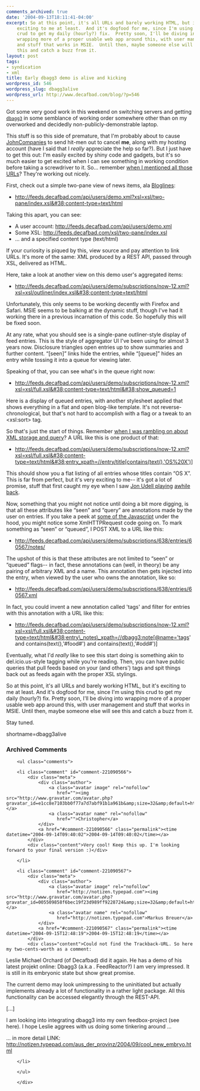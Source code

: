 ```yaml
---
comments_archived: true
date: '2004-09-13T18:11:41-04:00'
excerpt: So at this point, it's all URLs and barely working HTML, but it's
    exciting to me at least.  And it's dogfood for me, since I'm using this
    crud to get my daily (hourly?) fix.  Pretty soon, I'll be diving into
    wrapping more of a proper usable web app around this, with user management
    and stuff that works in MSIE.  Until then, maybe someone else will see
    this and catch a buzz from it.
layout: post
tags:
- syndication
- xml
title: Early dbagg3 demo is alive and kicking
wordpress_id: 546
wordpress_slug: dbagg3alive
wordpress_url: http://www.decafbad.com/blog/?p=546
---
```

Got some very good work in this weekend on switching servers and getting [`dbagg3`][dbagg3] in some semblance of working order somewhere other than on my overworked and decidedly non-publicly-demonstrable laptop.

This stuff is so this side of premature, that I'm probably about to cause [JohnCompanies][johncompanies] to send hit-men out to cancel **me**, along with my hosting account (have I said that I *really* appreciate the help so far?).  But I just have to get this out: I'm easily excited by shiny code and gadgets, but it's so much easier to get excited when I can see something in working condition before taking a screwdriver to it.  So... remember [when I mentioned all those URLs][dbagg3urls]?  They're working out nicely.

First, check out a simple two-pane view of news items, ala [Bloglines][bloglines]:

* <a href="http://feeds.decafbad.com/api/users/demo.xml?xsl=xsl/two-pane/index.xsl&#38;content-type=text/html" target="new">http://feeds.decafbad.com/api/users/demo.xml?xsl=xsl/two-pane/index.xsl&#38;content-type=text/html</a>

Taking this apart, you can see:

* A user account: <http://feeds.decafbad.com/api/users/demo.xml>
* Some XSL: <http://feeds.decafbad.com/xsl/two-pane/index.xsl>
* ... and a specified content type (text/html)

If your curiosity is piqued by this, view source and pay attention to link URLs.  It's more of the same:  XML produced by a REST API, passed through XSL, delivered as HTML.

Here, take a look at another view on this demo user's aggregated items:

* <a href="http://feeds.decafbad.com/api/users/demo/subscriptions/now-12.xml?xsl=xsl/outliner/index.xsl&#38;content-type=text/html" target="new">http://feeds.decafbad.com/api/users/demo/subscriptions/now-12.xml?xsl=xsl/outliner/index.xsl&#38;content-type=text/html</a>

Unfortunately, this only seems to be working decently with Firefox and Safari.  MSIE seems to be balking at the dynamic stuff, though I've had it working there in a previous incarnation of this code.  So hopefully this will be fixed soon.

At any rate, what you should see is a single-pane outliner-style display of feed entries.  This is the style of aggregator UI I've been using for almost 3 years now.  Disclosure triangles open entries up to show summaries and further content.  &#8220;[seen]&#8221; links hide the entries, while &#8220;[queue]&#8221; hides an entry while tossing it into a queue for viewing later.

Speaking of that, you can see what's in the queue right now:

* <a href="http://feeds.decafbad.com/api/users/demo/subscriptions/now-12.xml?xsl=xsl/full.xsl&#38;content-type=text/html&#38;show_queued=1" target="new">http://feeds.decafbad.com/api/users/demo/subscriptions/now-12.xml?xsl=xsl/full.xsl&#38;content-type=text/html&#38;show_queued=1</a>

Here is a display of queued entries, with another stylesheet applied that shows everything in a flat and open blog-like template.  It's not reverse-chronological, but that's not hard to accomplish with a flag or a tweak to an &lt;xsl:sort&gt; tag.  

So that's just the start of things.  Remember [when I was rambling on about XML storage and query][dbagg3storage]?  A URL like this is one product of that:

* <a href="http://feeds.decafbad.com/api/users/demo/subscriptions/now-12.xml?xsl=xsl/full.xsl&#38;content-type=text/html&#38;entry_xpath=//entry/title[contains(text(),'OS%20X')]" target="new">http://feeds.decafbad.com/api/users/demo/subscriptions/now-12.xml?xsl=xsl/full.xsl&#38;content-type=text/html&#38;entry_xpath=//entry/title[contains(text(),'OS%20X')]</a>

This should show you a flat listing of all entries whose titles contain &#8220;OS X&#8221;.  This is far from perfect, but it's very exciting to me-- it's got a lot of promise, stuff that first caught my eye when I saw [Jon Udell playing][xpathquery] [awhile back][xpathquery2].

Now, something that you might not notice until doing a bit more digging, is that all these attributes like &#8220;seen&#8221; and &#8220;query&#8221; are annotations made by the user on entries.  If you take a peek at [some of the Javascript][js] under the hood, you might notice some XmlHTTPRequest code going on.  To mark something as &#8220;seen&#8221; or &#8220;queued&#8221;, I POST XML to a URL like this:

* http://feeds.decafbad.com/api/users/demo/subscriptions/638/entries/60567/notes/

The upshot of this is that these attributes are not limited to &#8220;seen&#8221; or &#8220;queued&#8221; flags-- in fact, these annotations can (well, in theory) be any pairing of arbitrary XML and a name.  This annotation then gets injected into the entry, when viewed by the user who owns the annotation, like so:

* http://feeds.decafbad.com/api/users/demo/subscriptions/638/entries/60567.xml

In fact, you could invent a new annotation called 'tags' and filter for entries with this annotation with a URL like this:

* http://feeds.decafbad.com/api/users/demo/subscriptions/now-12.xml?xsl=xsl/full.xsl&#38;content-type=text/html&#38;entry\_notes\_xpath=//dbagg3:note[@name='tags' and contains(text(),'#food#') and contains(text(),'#odd#')]

Eventually, what I'd *really* like to see this start doing is something akin to del.icio.us-style tagging while you're reading.  Then, you can have public queries that pull feeds based on your (and others') tags and spit things back out as feeds again with the proper XSL stylings.

So at this point, it's all URLs and barely working HTML, but it's exciting to me at least.  And it's dogfood for me, since I'm using this crud to get my daily (hourly?) fix.  Pretty soon, I'll be diving into wrapping more of a proper usable web app around this, with user management and stuff that works in MSIE.  Until then, maybe someone else will see this and catch a buzz from it.

Stay tuned.

[js]: http://feeds.decafbad.com/js/agg.js
[xpathquery2]: http://webservices.xml.com/pub/a/ws/2003/06/10/xpathsearch.html?page=1
[xpathquery]: http://webservices.xml.com/pub/a/ws/2003/04/15/semanticblog.html
[johncompanies]: http://www.johncompanies.com
[dbagg3storage]: http://www.decafbad.com/blog/2004/08/23/slicing_and_dicing_to_make_atom_soup_in_dbagg3
[dbagg3urls]: http://www.decafbad.com/blog/2004/08/30/dbagg3_makingprogress
[dbagg3]: http://www.decafbad.com/cvs/dbagg3/
[bloglines]: http://www.bloglines.com/
<!--more-->
shortname=dbagg3alive

<div id="comments" class="comments archived-comments">
            <h3>Archived Comments</h3>
            
        <ul class="comments">
            
        <li class="comment" id="comment-221090566">
            <div class="meta">
                <div class="author">
                    <a class="avatar image" rel="nofollow" 
                       href=""><img src="http://www.gravatar.com/avatar.php?gravatar_id=e1cc8e7103bb0f77a7d7abf91b1a961b&amp;size=32&amp;default=http://mediacdn.disqus.com/1320279820/images/noavatar32.png"/></a>
                    <a class="avatar name" rel="nofollow" 
                       href="">Christopher</a>
                </div>
                <a href="#comment-221090566" class="permalink"><time datetime="2004-09-14T09:40:02">2004-09-14T09:40:02</time></a>
            </div>
            <div class="content">Very cool! Keep this up. I'm looking forward to your final version :)</div>
            
        </li>
    
        <li class="comment" id="comment-221090567">
            <div class="meta">
                <div class="author">
                    <a class="avatar image" rel="nofollow" 
                       href="http://notizen.typepad.com"><img src="http://www.gravatar.com/avatar.php?gravatar_id=005509858f6bec19f23d989ff9228724&amp;size=32&amp;default=http://mediacdn.disqus.com/1320279820/images/noavatar32.png"/></a>
                    <a class="avatar name" rel="nofollow" 
                       href="http://notizen.typepad.com">Markus Breuer</a>
                </div>
                <a href="#comment-221090567" class="permalink"><time datetime="2004-09-15T12:48:19">2004-09-15T12:48:19</time></a>
            </div>
            <div class="content">Could not find the Trackback-URL. So here my two-cents-worth as a comment:

Leslie Michael Orchard (of Decafbad) did it again. He has a demo of his latest projekt online: Dbagg3 (a.k.a . FeedReactor?) I am very impressed. It is still in its embryonic state but show great promise. 

The current demo may look unimpressing to the uninitiated but actually implements already a lot of functionality in a rather light package. All this functionality can be accessed elegantly through the REST-API.

[...]

I am looking into integrating dbagg3 into my own feedbox-project (see here). I hope Leslie aggrees with us doing some tinkering around ...

... in more detail 
LINK: http://notizen.typepad.com/aus_der_provinz/2004/09/cool_new_embryo.html</div>
            
        </li>
    
        </ul>
    
        </div>
    